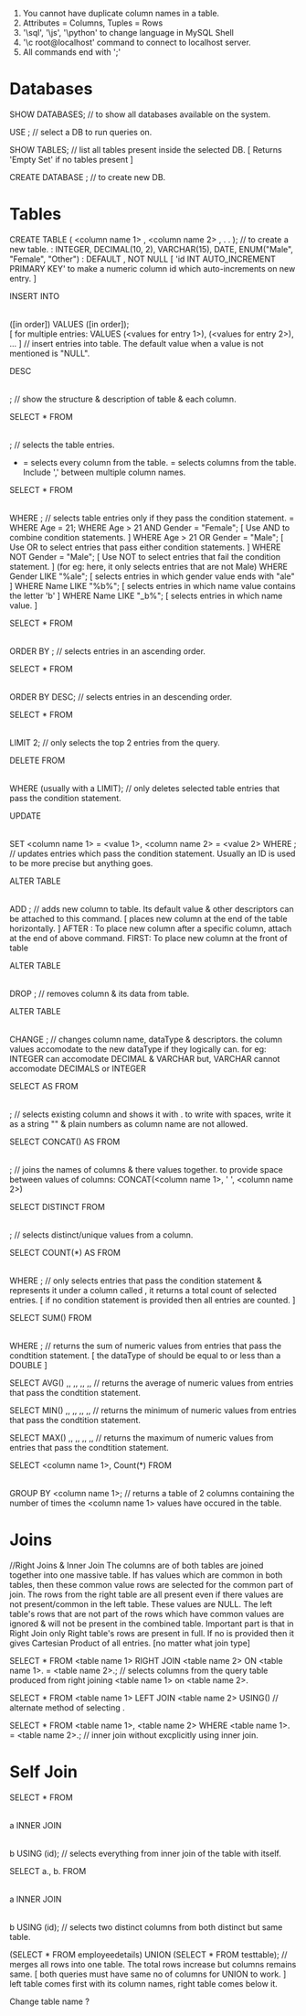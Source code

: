 1. You cannot have duplicate column names in a table.
2. Attributes = Columns,   Tuples = Rows
3. '\sql', '\js', '\python' to change language in MySQL Shell
4. '\c root@localhost' command to connect to localhost server.
5. All commands end with ';'

# Databases
SHOW DATABASES;
// to show all databases available on the system.

USE <db name>;
// select a DB to run queries on.

SHOW TABLES;
// list all tables present inside the selected DB.   [ Returns 'Empty Set' if no tables present ]

CREATE DATABASE <db name>;
// to create new DB.


# Tables
CREATE TABLE <table name> (
    <column name 1> <dataType>,
    <column name 2> <dataType>,
    .
    .
);
// to create a new table.
<dataType> : INTEGER, DECIMAL(10, 2), VARCHAR(15), DATE, ENUM("Male", "Female", "Other")
<descriptors> : DEFAULT <default value>, NOT NULL
                [ 'id INT AUTO_INCREMENT PRIMARY KEY' to make a numeric column id which auto-increments on new entry. ]

INSERT INTO <table name> (<column names>[in order]) VALUES (<values>[in order]);       
[ for multiple entries: VALUES (<values for entry 1>), (<values for entry 2>), ... ]
// insert entries into table.
The default value when a value is not mentioned is "NULL".

DESC <table name>;
// show the structure & description of table & each column.

SELECT * FROM <table name>;
// selects the table entries.
* = selects every column from the table.
<column name> = selects columns from the table. Include ',' between multiple column names.

SELECT * FROM <table name> WHERE <condition statement>;
// selects table entries only if they pass the condition statement.
<condition statement> = WHERE Age = 21;
                        WHERE Age > 21 AND Gender = "Female";   [ Use AND to combine condition statements. ]
                        WHERE Age > 21 OR Gender = "Male";   [ Use OR to select entries that pass either condition statements. ]
                        WHERE NOT Gender = "Male";   [ Use NOT to select entries that fail the condition statement. ]   (for eg: here, it only selects entries that are not Male)
                        WHERE Gender LIKE "%ale";   [ selects entries in which gender value ends with "ale" ]
                        WHERE Name LIKE "%b%";  [ selects entries in which name value contains the letter 'b' ]
                        WHERE Name LIKE "_b%";  [ selects entries in which name value. ]

SELECT * FROM <table name> ORDER BY <column name>;
// selects entries in an ascending order.

SELECT * FROM <table name> ORDER BY <column name> DESC;
// selects entries in an descending order.

SELECT * FROM <table name> LIMIT 2;
// only selects the top 2 entries from the query.

DELETE FROM <table name> WHERE <condition statement> (usually with a LIMIT);
// only deletes selected table entries that pass the condition statement.

UPDATE <table name> SET <column name 1> = <value 1>, <column name 2> = <value 2> WHERE <condition statement>;
// updates entries which pass the condition statement. Usually an ID is used to be more precise but anything goes.

ALTER TABLE <table name> ADD <new column name> <dataType>;
// adds new column to table. Its default value & other descriptors can be attached to this command.
   [ places new column at the end of the table horizontally. ]
   AFTER <column name>: To place new column after a specific column, attach at the end of above command.
   FIRST: To place new column at the front of table

ALTER TABLE <table name> DROP <column name>;
// removes column & its data from table.

ALTER TABLE <table name> CHANGE <column name> <new column name> <new dataType>;
// changes column name, dataType & descriptors. 
   the column values accomodate to the new dataType if they logically can.
   for eg: INTEGER can accomodate DECIMAL & VARCHAR but,
           VARCHAR cannot accomodate DECIMALS or INTEGER

SELECT <column name> AS <different column name> FROM <table name>;
// selects existing column and shows it with <different column name>.
   to write <different column name> with spaces, write it as a string "" & plain numbers as column name are not allowed.

SELECT CONCAT(<column names>) AS <different column name> FROM <table name>;
// joins the names of columns & there values together.
   to provide space between values of columns: CONCAT(<column name 1>, ' ', <column name 2>)

SELECT DISTINCT <column name> FROM <table name>;
// selects distinct/unique values from a column.

SELECT COUNT(*) AS <column name> FROM <table name> WHERE <condtion statement>;
// only selects entries that pass the condition statement & represents it under a column called <new column name>, 
   it returns a total count of selected entries.
   [ if no condition statement is provided then all entries are counted. ]

SELECT SUM(<Numeric column name>) FROM <table name> WHERE <condition statment>;
// returns the sum of numeric values from entries that pass the condtition statement.
   [ the dataType of <Numeric column name> should be equal to or less than a DOUBLE ]

SELECT AVG()            ,,              ,,              ,,              ,,
// returns the average of numeric values from entries that pass the condtition statement.

SELECT MIN()            ,,              ,,              ,,              ,,
// returns the minimum of numeric values from entries that pass the condtition statement.

SELECT MAX()            ,,              ,,              ,,              ,,
// returns the maximum of numeric values from entries that pass the condtition statement.

SELECT <column name 1>, Count(*) FROM <table name> GROUP BY <column name 1>;
// returns a table of 2 columns containing the number of times the <column name 1> values have occured in the table.


# Joins
//Right Joins & Inner Join
   The columns are of both tables are joined together into one massive table.
   If <common column name> has values which are common in both tables, then these common value rows are selected for the common part of join.
   The rows from the right table are all present even if there values are not present/common in the left table. These values are NULL.
   The left table's rows that are not part of the rows which have common values are ignored & will not be present in the combined table.
   Important part is that in Right Join only Right table's rows are present in full.
   If no <common column name> is provided then it gives Cartesian Product of all entries. [no matter what join type]

SELECT * FROM <table name 1> RIGHT JOIN <table name 2> ON <table name 1>.<common column name> = <table name 2>.<common column name>;
// selects columns from the query table produced from right joining <table name 1> on <table name 2>.

SELECT * FROM <table name 1> LEFT JOIN <table name 2> USING(<common column name>)
// alternate method of selecting <common column name>.

SELECT * FROM <table name 1>, <table name 2> WHERE <table name 1>.<common column name> = <table name 2>.<common column name>;
// inner join without excplicitly using inner join.

# Self Join 
SELECT * FROM <table name> a INNER JOIN <table name> b USING (id);
// selects everything from inner join of the table with itself.

SELECT a.<column y>, b.<column x> FROM <table name> a INNER JOIN <table name> b USING (id);
// selects two distinct columns from both distinct but same table.



(SELECT * FROM employeedetails) UNION (SELECT * FROM testtable);
// merges all rows into one table. The total rows increase but columns remains same. 
   [ both queries must have same no of columns for UNION to work. ]
   left table comes first with its column names, right table comes below it.





Change table name ?